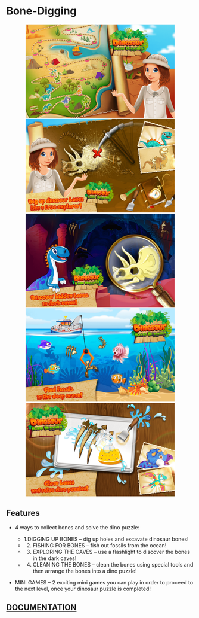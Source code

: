 # Bone-Digging

<p align="center">
  <img width="400" src="1.png">
  <img width="400" src="2.png">
  <img width="400" src="3.png">
  <img width="400" src="4.png">
  <img width="400" src="5.png">
</p>


## Features
  * 4 ways to collect bones and solve the dino puzzle:
    * 1.DIGGING UP BONES – dig up holes and excavate dinosaur bones!
    * 2. FISHING FOR BONES – fish out fossils from the ocean!
    * 3. EXPLORING THE CAVES – use a flashlight to discover the bones in the dark
    caves!
    * 4. CLEANING THE BONES – clean the bones using special tools and then arrange
    the bones into a dino puzzle!

  * MINI GAMES – 2 exciting mini games you can play in order to proceed to the next level,
  once your dinosaur puzzle is completed!


## [DOCUMENTATION](https://github.com/spatel210/Bone-Digging/blob/main/BoneDigging.pdf)
